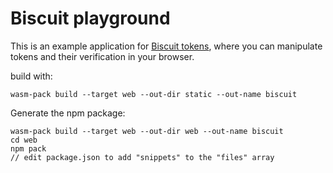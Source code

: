 # Biscuit playground

This is an example application for [Biscuit tokens](https://github.com/clevercloud/biscuit),
where you can manipulate tokens and their verification in your browser.

build with:

```
wasm-pack build --target web --out-dir static --out-name biscuit
```

Generate the npm package:

```
wasm-pack build --target web --out-dir web --out-name biscuit
cd web
npm pack
// edit package.json to add "snippets" to the "files" array
```

